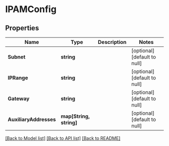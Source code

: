 # IPAMConfig

## Properties
Name | Type | Description | Notes
------------ | ------------- | ------------- | -------------
**Subnet** | **string** |  | [optional] [default to null]
**IPRange** | **string** |  | [optional] [default to null]
**Gateway** | **string** |  | [optional] [default to null]
**AuxiliaryAddresses** | **map[String, string]** |  | [optional] [default to null]

[[Back to Model list]](../README.md#documentation-for-models) [[Back to API list]](../README.md#documentation-for-api-endpoints) [[Back to README]](../README.md)


